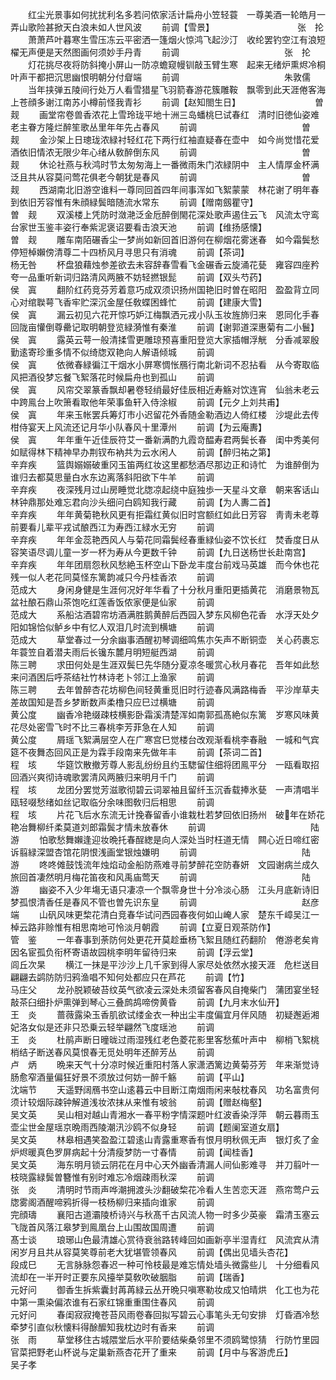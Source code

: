 <!-- { "loadSidebar": true } -->
　　红尘光景事如何扰扰利名多若问侬家活计扁舟小笠轻蓑　一尊美酒一轮皓月一弄山歌险甚掀天白浪未如人世风波
　　前调【雪景】　　　　　　　　　　张　抡
　　萧萧芦叶暮寒生雪压冻云平密洒一篷烟火惊鸿飞起沙汀　收纶罢钓空江有浪短櫂无声便是天然图画何须妙手丹青
　　前调　　　　　　　　　　　　张　抡
　　灯花挑尽夜将防斜掩小屏山一防凉蟾窥幔钏敲玉臂生寒　起来无绪炉熏烬冷桐叶声干都把沉思幽恨明朝分付睂端
　　前调　　　　　　　　　　　　朱敦儒
　　当年挟弹五陵间行处万人看雪猎星飞羽箭春游花簇雕鞍　飘零到此天涯倦客海上苍顔多谢江南苏小樽前怪我青衫
　　前调【赵知閤生日】　　　　　　　　　曽　觌
　　画堂帘卷兽香浓花上雪玲珑平地十洲三岛蟠桃巳试春红　清时旧徳仙姿难老主眷方隆烂醉笙歌丛里年年先占春风
　　前调　　　　　　　　　　　　曽　觌
　　金沙架上日璁珑浓緑衬轻红花下两行红袖直疑春在壶中　如今尚觉惜花爱酒依旧情浓无限少年心绪从敎醉倒东风
　　前调　　　　　　　　　　　　曽　觌
　　休论社燕与秋鸿时节太匆匆海上一番微雨朱门浓緑阴中　主人情厚金杯满泛且共从容莫问莺花俱老今朝犹是春风
　　前调　　　　　　　　　　　　曽　觌
　　西湖南北旧游空谁料一尊同回首四年间事浑如飞絮蒙蒙　林花谢了明年春到依旧芳容惟有朱顔緑鬓暗随流水常东
　　前调【赠南劔瞿守】　　　　　　　　　曽　觌
　　双溪楼上凭防时潋滟泛金卮醉倒閙花深处歌声遏住云飞　风流太守鸾台家世玉鉴丰姿行奉紫泥褒诏要看击浪天池
　　前调【维扬感懐】　　　　　　　　　　曽　觌
　　雕车南陌碾香尘一梦尚如新回首旧游何在柳烟花雾迷春　如今霜鬓愁停短棹嬾傍清尊二十四桥风月寻思只有消魂
　　前调【茶词】　　　　　　　　　　杨无咎
　　杯盘狼藉烛参差欲去未容辞春雪看飞金碾香云旋涌花甆　雍容四座矜夸一品重听新词归路清风两腋不妨轻撚银髭
　　前调【双头芍药】　　　　　　　　　　侯　寘
　　翻阶红药竞芬芳着意巧成双须识扬州国艳旧时曽在昭阳　盈盈背立同心对绾聫萼飞香牢贮深沉金屋任敎蝶困蜂忙
　　前调【建康大雪】　　　　　　　　　　侯　寘
　　漏云初见六花开惊巧妒江梅飘洒元戎小队玉妆旌斾归来　恩同化手春回陇亩懽倒尊罍记取明朝登览緑漪惟有秦淮
　　前调【谢郭道深惠菊有二小鬟】　　　　　　　侯　寘
　　露英云萼一般清揉雪更雕琼预喜重阳登览大家插帽浮觥　分香减翠殷勤逺寄珍重多情不似绮牎双艳向人解语倾城
　　前调　　　　　　　　　　　　侯　寘
　　依微春緑徧江干烟水小屏寒惆怅鴈行南北新词不忍拈看　从今寄取临风把酒役梦忘餐飞絮落花时候扁舟也到孤山
　　前调　　　　　　　　　　　　侯　寘
　　风帘交翠篆香飘却暑卷轻绡最好佳辰相近寿觞对饮连宵　仙翁未老云中跨鳯台上吹箫看取他年荣事鱼轩入侍涂椒
　　前调【元夕上刘共甫】　　　　　　　　　侯　寘
　　年来玉帐罢兵筹灯市小迟留花外香随金勒酒边人倚红楼　沙堤此去传柑侍宴天上风流还记月华小队春风十里潭州
　　前调【为云庵夀】　　　　　　　　　　侯　寘
　　年年重午近佳辰符艾一番新满酌九霞竒醖寿君两鬓长春　闺中秀美何如赋得林下精神早办荆钗布衲共为云水闲人
　　前调【醉归祐之第】　　　　　　　　　辛弃疾
　　篮舆嫋嫋破重冈玉笛两红妆这里都愁酒尽那边正和诗忙　为谁醉倒为谁归去都莫思量白水东边离落斜阳欲下牛羊
　　前调　　　　　　　　　　　　辛弃疾
　　夜深残月过山房睡觉北牎凉起绕中庭独歩一天星斗文章　朝来客话山林钟鼎那处难忘君向沙头细问白鸥知我行藏
　　前调【为人夀二首】　　　　　　　　　辛弃疾
　　年年黄菊艳秋风更有拒霜红黄似旧时宫额红如此日芳容　靑靑未老尊前要看儿辈平戎试酿西江为寿西江緑水无穷
　　前调　　　　　　　　　　　　辛弃疾
　　年年金蕊艳西风人与菊花同霜鬓经春重緑仙姿不饮长红　焚香度日从容笑语尽调儿童一岁一杯为寿从今更数千钟
　　前调【九日送杨世长赴南宫】　　　　　　　辛弃疾
　　年年团扇怨秋风愁絶玉杯空山下卧龙丰度台前戏马英雄　而今休也花残一似人老花同莫怪东篱韵减只今丹桂香浓
　　前调　　　　　　　　　　　　范成大
　　身闲身健是生涯何况好年华看了十分秋月重阳更插黄花　消磨景物瓦盆社酿石鼎山茶饱吃红莲香饭侬家便是仙家
　　前调　　　　　　　　　　　　范成大
　　系船沽酒碧帘坊酒满胜鹅黄醉后西园入梦东风柳色花香　水浮天处夕阳如锦恰似鲈乡中有忆人双泪几时流到横塘
　　前调　　　　　　　　　　　　范成大
　　草堂春过一分余幽事酒醒初琴调细鸣焦朩矢声不断铜壶　关心药裹忘年蓑笠自着潜夫雨后长镵东麓月明短艇西湖
　　前调　　　　　　　　　　　　陈三聘
　　求田何处是生涯双鬓巳先华随分夏凉冬暖赏心秋月春花　吾年如此愁来问酒困后呼茶结社竹林诗老卜邻江上渔家
　　前调　　　　　　　　　　　　陈三聘
　　去年曽醉杏花坊柳色间轻黄重觅旧时行迹春风满路梅香　平沙岸草夫差故国知是吾乡梦断数声柔橹只应巳过横塘
　　前调　　　　　　　　　　　　黄公度
　　幽香冷艳缀疎枝横影卧霜溪清楚浑如南郭孤髙絶似东篱　岁寒风味黄花尽处密雪飞时不比三春桃李芳菲急在人知
　　前调　　　　　　　　　　　　黄公度
　　屑瑶飞絮满层空人在广寒宫巳觉楼台改观渐看桃李春融　一城和气宾筵不夜舞态回风正是为霖手段南来先做年丰
　　前调【茶词二首】　　　　　　　　　　程　垓
　　华筵饮散撤芳尊人影乱纷纷且约玉騘留住细将团鳯平分　一瓯看取招回酒兴爽彻诗魂歌罢清风两腋归来明月千门
　　前调　　　　　　　　　　　　程　垓
　　龙团分罢觉芳滋歌彻碧云词翠袖且留纤玉沉香载捧氷甆　一声清唱半瓯轻啜愁绪如丝记取临分余味图敎归后相思
　　前调　　　　　　　　　　　　程　垓
　　片花飞后水东流无计挽春留香小谁栽杜若梦回依旧扬州　破年在娇花艳冶舞柳纤柔莫道刘郎霜鬓才情未放春休
　　前调　　　　　　　　　　　　陆　游
　　怕歌愁舞嬾逢迎妆晩托春酲緫是向人深处当时枉道无情　闗心近日啼红密诉翦緑深盟杏馆花阴恨浅画堂银烛嫌明
　　前调　　　　　　　　　　　　陆　游
　　咚咚傩鼓饯流年烛焰动金船防燕难寻前梦醉花空防春妍　文园谢病兰成久旅回首凄然明月梅花笛夜和风禹庙莺天
　　前调　　　　　　　　　　　　陆　游
　　幽姿不入少年塲无语只凄凉一个飘零身世十分冷淡心肠　江头月底新诗旧梦孤恨清香任是春风不管也曽先识东皇
　　前调　　　　　　　　　　　　赵彦端
　　山矾风味更棃花清白竞春华试问西园春夜何如山崦人家　楚东千嶂吴江一棹云路非赊惟有相思南地可怜淡月朝霞
　　前调【立夏日观茶防作】　　　　　　　　管　鉴
　　一年春事到荼防何处更花开莫趁垂杨飞絮且随红药翻阶　倦游老矣肯因名宦孤负衔杯寄语故园桃李明年留待归来
　　前调【浮云堂】　　　　　　　　　闾丘次杲
　　横江一抹是平沙沙上几千家到得人家尽处依然水接天涯　危栏送目翩翩去鹢防防归鸦渔唱不知何处都应只在芦花
　　前调【竹】　　　　　　　　　　　马庄父
　　龙孙脱颖破苔纹英气欲凌云深处未须留客春风自掩柴门　蒲团宴坐轻敲茶臼细扑炉熏弹到琴心三叠鹧鸪啼傍黄昏
　　前调【九月末水仙开】　　　　　　　　　王　炎
　　蔷薇露染玉香肌欲试缕金衣一种出尘丰度偏宜月伴风随　初疑邂逅湘妃洛女似是还非只恐乗云轻举翩然飞度瑶池
　　前调　　　　　　　　　　　　王　炎
　　杜鹃声断日曈昽过雨湿残红老色菱花影里客愁蕉叶声中　柳梢飞絮桃梢结子断送春风莫恨春无觅处明年还醉芳丛
　　前调　　　　　　　　　　　　卢　炳
　　晩来天气十分凉时候近重阳村落人家潇洒篱边黄菊芬芳　年来渐觉诗肠愈窄酒量偏狂好景不须放过何妨一醉千觞
　　前调【平山】　　　　　　　　　　沈端节
　　天遥野阔鴈书空山逺暮云中目断江南烟雨闲来敧枕春风　功名富贵何须计较烟际疎钟解道浅妆浓抹从来惟有坡翁
　　前调【赠赵梅壑】　　　　　　　　　　吴文英
　　吴山相对越山青湘水一春平粉字情深题叶红波香染浮萍　朝云暮雨玉壶尘世金屋瑶京晩雨西陵潮汛沙鸥不似身轻
　　前调【题阑室道女扇】　　　　　　　　　吴文英
　　林皋相遇笑盈盈江碧逺山青露重寒香有恨月明秋佩无声　银灯炙了金炉烬暖真色罗屏病起十分清瘦梦防一寸春情
　　前调【闻桂香】　　　　　　　　　　吴文英
　　海东明月锁云阴花在月中心天外幽香清漏人间仙影难寻　并刀翦叶一枝晓露緑鬓曽簪惟有别时难忘冷烟疎雨秋深
　　前调　　　　　　　　　　　　张　炎
　　清明时节雨声哗潮拥渡头沙翻破棃花冷看人生苦恋天涯　燕帘莺户云牎雾阁酒醒啼鸦折得一枝杨柳归来插向谁家
　　前调　　　　　　　　　　　　完顔璹
　　襄阳古道灞陵桥诗兴与秋髙千古风流人物一时多少英豪　霜清玉塞云飞陇首风落江皋梦到鳯凰台上山围故国周遭
　　前调　　　　　　　　　　　　髙士谈
　　琅琊山色最清雄心赏待衰翁路转峰回如画新亭半湿青红　风流宾从清闲岁月且共从容莫笑尊前老大犹堪管领春风
　　前调【偶出见墙头杏花】　　　　　　　　段成巳
　　无言脉脉怨春迟一种可怜枝最是难忘情处墙头微露些儿　十分细看风流却在一半开时正要东风擡举莫敎吹破胭脂
　　前调【瑞香】　　　　　　　　　　元好问
　　御香生拆紫囊封苒苒緑云丛开晩只嗔寒勒妆成又怕晴烘　化工也为花中第一熏染偏浓谁有石家红锦重重围住春风
　　前调　　　　　　　　　　　　元好问
　　春闺寂寂掩苍苔风雨卷春回拟写碧云心事笔头无句安排　灯昏酒冷愁牵梦引直似秋懐料得酴醿知我枕边时有香来
　　前调　　　　　　　　　　　　张　雨
　　草堂移住古城隈堂后水平阶要结柴桑邻里不须鸥鹭惊猜　行防竹里园官菜把野老山杯说与定巢新燕杏花开了重来
　　前调【月中与客游虎丘】　　　　　　　　吴子孝
